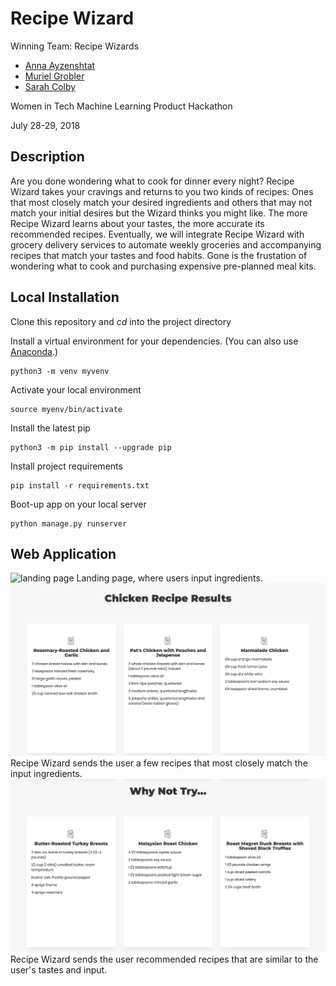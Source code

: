 # Recipe Wizard
Winning Team: Recipe Wizards
- [Anna Ayzenshtat](https://github.com/annaayzenshtat)
- [Muriel Grobler](https://github.com/murielgrobler)
- [Sarah Colby](https://github.com/vernistage)

Women in Tech Machine Learning Product Hackathon 

July 28-29, 2018

## Description

Are you done wondering what to cook for dinner every night? Recipe Wizard takes your cravings and returns to you two kinds of recipes: Ones that most closely match your desired ingredients and others that may not match your initial desires but the Wizard thinks you might like. The more Recipe Wizard learns about your tastes, the more accurate its recommended recipes. Eventually, we will integrate Recipe Wizard with grocery delivery services to automate weekly groceries and accompanying recipes that match your tastes and food habits. Gone is the frustation of wondering what to cook and purchasing expensive pre-planned meal kits.

## Local Installation

Clone this repository and *cd* into the project directory


Install a virtual environment for your dependencies. (You can also use [Anaconda](https://anaconda.org/).)

    python3 -m venv myvenv

Activate your local environment

    source myenv/bin/activate

Install the latest pip

    python3 -m pip install --upgrade pip

Install project requirements

    pip install -r requirements.txt

Boot-up app on your local server

    python manage.py runserver

## Web Application
![landing page](readme_assets/images/landing-page.png "Landing Page")
Landing page, where users input ingredients.
![chicken results](readme_assets/images/main-results.png "Chicken Results")
Recipe Wizard sends the user a few recipes that most closely match the input ingredients.
![chicken alternate results](readme_assets/images/trial-results.png "Alternate Chicken Results")
Recipe Wizard sends the user recommended recipes that are similar to the user's tastes and input.

